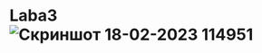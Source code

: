 # Laba3![Скриншот 18-02-2023 114951](https://user-images.githubusercontent.com/122673234/219851341-244e638c-5881-4d70-83e8-84044af7ab03.jpg)
